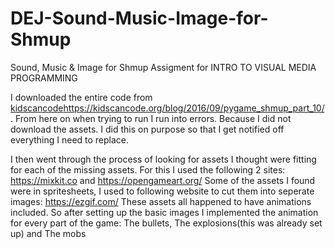 # DEJ-Sound-Music-Image-for-Shmup
Sound, Music &amp; Image for Shmup Assigment for INTRO TO VISUAL MEDIA PROGRAMMING


I downloaded the entire code from [kidscancode](https://kidscancode.org/blog/2016/09/pygame_shmup_part_10/)https://kidscancode.org/blog/2016/09/pygame_shmup_part_10/.
From here on when trying to run I run into errors. Because I did not download the assets. I did this on purpose so that I get notified off everything I need to replace.

I then went through the process of looking for assets I thought were fitting for each of the missing assets. For this I used the following 2 sites: https://mixkit.co and https://opengameart.org/
Some of the assets I found were in spritesheets, I used to following website to cut them into seperate images: https://ezgif.com/
These assets all happened to have animations included. So after setting up the basic images I implemented the animation for every part of the game: The bullets, The explosions(this was already set up) and The mobs

